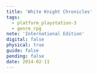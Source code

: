 ```yaml
---
title: 'White Knight Chronicles'
tags:
  - platform_playstation-3
  - genre_rpg
note: 'International Edition'
digital: false
physical: true
guide: false
pending: false
date: 2014-02-11
---
```


